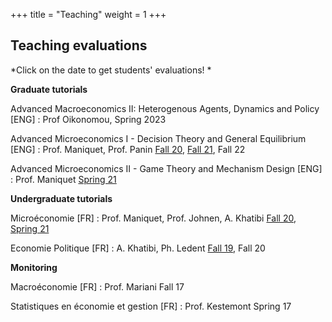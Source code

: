 +++
title = "Teaching"
weight = 1
+++

## Teaching evaluations 

*Click on the date to get students' evaluations! *

**Graduate tutorials**

Advanced Macroeconomics II: Heterogenous Agents, Dynamics and Policy [ENG] : Prof Oikonomou, Spring 2023

Advanced Microeconomics I - Decision Theory and General Equilibrium [ENG] : Prof. Maniquet, Prof. Panin
[Fall 20](https://antoine-germain.github.io/2020-2021-Q1-LECON2111_A._Germain_-_Advanced_Microeconomics_I___Decision_and_Game_Theory_-_TP_-_Web.pdf), [Fall 21](https://antoine-germain.github.io/2021-2022-Q1-LECON2111_Advanced_Microeconomics_I__Decision_and_Game_Theory_A.Germain__F.Maniquet.pdf), Fall 22

Advanced Microeconomics II - Game Theory and Mechanism Design [ENG] : Prof. Maniquet
[Spring 21](https://antoine-germain.github.io/2020-2021-Q2-LECON2112_A._Germain_-_Advanced_Microeconomics_II___Game_theory_and_Mechanism_Design_-_TP_-_Web.pdf)


**Undergraduate tutorials**

Microéconomie [FR] : Prof. Maniquet, Prof. Johnen, A. Khatibi
[Fall 20](https://antoine-germain.github.io/2020-2021-Q1-LECGE1222C_A._Germain_-_Microéconomie_-_TP_-_Web.pdf), [Spring 21](https://antoine-germain.github.io/2020-2021-Q2-LECGE1222B.pdf)

Economie Politique [FR] : A. Khatibi, Ph. Ledent
[Fall 19](https://antoine-germain.github.io/2019-2020-Q1-LCOPS1115B_A.Germain_-_Economie_politique_-_TP_-_Papier.pdf), Fall 20

**Monitoring**

Macroéconomie [FR] : Prof. Mariani
Fall 17

Statistiques en économie et gestion [FR] : Prof. Kestemont
Spring 17
